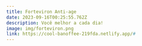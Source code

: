 ```yaml
---
title: Forteviron Anti-age
date: 2023-09-16T00:25:55.762Z
description: Você melhor a cada dia!
image: img/forteviron.png
link: https://cool-banoffee-219fda.netlify.app/#
---
```

